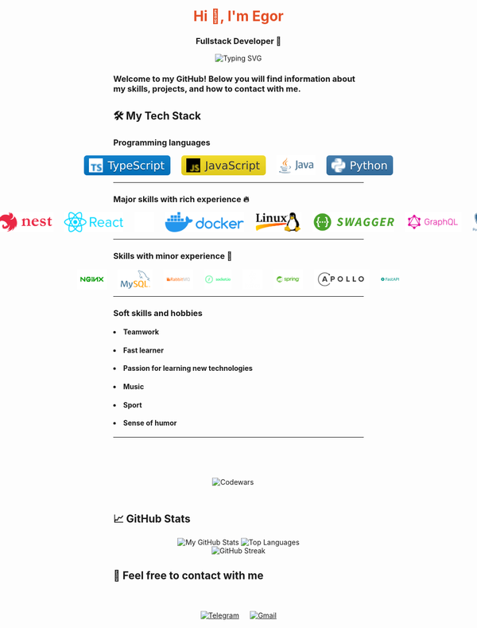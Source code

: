 # <div align="center" style="color:#e34f26">Hi 👋, I'm Egor</div>

### <div align="center">Fullstack Developer 🚀</div>

<div align="center" style="fontSize:50px">
    <img src="https://readme-typing-svg.demolab.com?font=Fira+Code&pause=1400&color=FF7F50&center=true&vCenter=true&width=435&lines=Turning+ideas+into+reality;Clean+code+enthusiast;Problem+solver;Continuous+learner" alt="Typing SVG" />
</div>

### Welcome to my GitHub! Below you will find information about my skills, projects, and how to contact with me.

## 🛠️ My Tech Stack

### Programming languages
<div align="center" style="display: flex; align-items: center; justify-content: center; gap: 22px;">
    <img src="./.assets/typescript.svg" alt="TypeScript" height="40"/>
    <img src="./.assets/javascript.svg" alt="JavaScript" height="40"/>
    <img src="./.assets/java.png" alt="Java" height="40"/>
    <img src="./.assets/python.svg" alt="Python" height="40"/>
</div>

<hr>

### Major skills with rich experience 🔥

<div align="center" style="display: flex; align-items: center; justify-content: center; gap: 22px;">
    <img src="./.assets/nodejs.png" alt="Node.js" height="40"/>
    <img src="./.assets/nest.png" alt="NestJS" height="40"/>
    <img src="./.assets/react.png" alt="React" height="40"/>
    <img src="./.assets/nextjs.svg" alt="NextJS" height="40"/>
    <img src="./.assets/docker.png" alt="Docker" height="40"/>
    <img src="./.assets/linux.png" alt="Linux" height="40"/>
    <img src="./.assets/swagger.png" alt="Swagger" height="40"/>
    <img src="./.assets/graphql.png" alt="GraphQL"" height="40"/>
    <img src="./.assets/postgres.png" alt="PostgreSQL" height="40"/>
    <img src="./.assets/git.png" alt="Git" height="40"/>
</div>

<hr>

### Skills with minor experience 🌱

<div align="center" style="display: flex; align-items: center; justify-content: center; gap: 22px;">
    <img src="./.assets/nginx.png" alt="Nginx" height="40"/>
    <img src="./.assets/mysql.png" alt="mySQL" height="40"/>
    <img src="./.assets/rabbitmq.png" alt="Rabbitmq" height="40"/>
    <img src="./.assets/socketio.png" alt="GraphQL"" height="40"/>
    <img src="./.assets/kafka.png" alt="Kafka" height="40"/>
    <img src="./.assets/spring.png" alt="Spring" height="40"/>
    <img src="./.assets/apollo.svg" alt="Apollo Server" height="40"/>
    <img src="./.assets/fastapi.png" alt="FastAPI" height="40"/>
</div>

<hr>

### Soft skills and hobbies
#### <ul>
####     <li>Teamwork</li>
####     <li>Fast learner</li>
####     <li>Passion for learning new technologies</li>
####     <li>Music</li>
####     <li>Sport</li>
####     <li>Sense of humor</li>
#### </ul>

<hr>

<div align="center" style="display: flex; align-items: center; justify-content: center; gap: 22px; height: 60px; padding-top: 46px;>

[![Codewars](https://www.codewars.com/users/george-leontev/badges/large)](https://www.codewars.com/users/george-leontev)
</div>


## 📈 GitHub Stats

<div align="center">
    <img height="180em" src="https://github-readme-stats.vercel.app/api?username=george-leontev&show_icons=true&theme=radical&hide_border=true&count_private=true" alt="My GitHub Stats"/>
    <img height="180em" src="https://github-readme-stats.vercel.app/api/top-langs/?username=george-leontev&layout=compact&theme=radical&hide_border=true" alt="Top Languages"/>
</div>

<div align="center">
    <img src="https://github-readme-streak-stats.herokuapp.com/?user=george-leontev&theme=radical&hide_border=true" alt="GitHub Streak"/>
</div>

## 🤝 Feel free to contact with me

<div align="center" style="display: flex; align-items: center; justify-content: center; gap: 22px; height: 100px;">
    <a href="https://t.me/Egor_Leontev24" target="_blank">
        <img src="https://img.shields.io/badge/Telegram-2CA5E0?style=for-the-badge&logo=telegram&logoColor=white" alt="Telegram" height="40"/>
    </a>
    <a href="mailto:egorleontev54@gmail.com?subject=Вопрос по сотрудничеству&body=Здравствуйте!">
        <img src="https://img.shields.io/badge/Gmail-D14836?style=for-the-badge&logo=gmail&logoColor=white" alt="Gmail" height="40"//>
    </a>
</div>